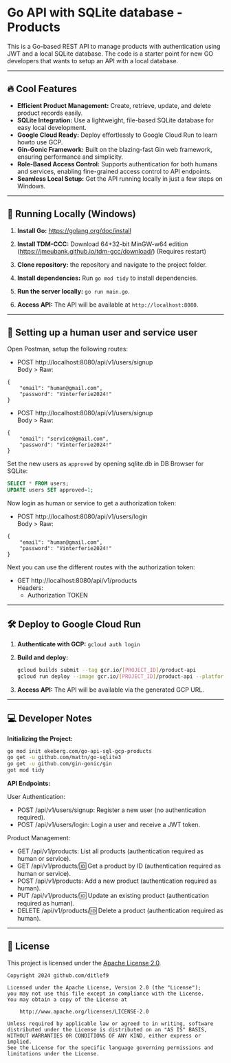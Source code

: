 
# Go API with SQLite database - Products

This is a Go-based REST API to manage products with authentication using JWT and a local SQLite database.
The code is a starter point for new GO developers that wants to setup an API with a local database.

---


## 🔥 Cool Features

* **Efficient Product Management:** Create, retrieve, update, and delete product records easily.
* **SQLite Integration:** Use a lightweight, file-based SQLite database for easy local development.
* **Google Cloud Ready:** Deploy effortlessly to Google Cloud Run to learn howto use GCP.
* **Gin-Gonic Framework:** Built on the blazing-fast Gin web framework, ensuring performance and simplicity.
* **Role-Based Access Control:** Supports authentication for both humans and services, enabling fine-grained access control to API endpoints.
* **Seamless Local Setup:** Get the API running locally in just a few steps on Windows.



---


## 🚀 Running Locally (Windows)

1. **Install Go:** https://golang.org/doc/install
2. **Install TDM-CCC:** Download 64+32-bit MinGW-w64 edition (https://jmeubank.github.io/tdm-gcc/download/) (Requires restart)
3. **Clone repository:** the repository and navigate to the project folder.

4. **Install dependencies:** Run `go mod tidy` to install dependencies.
5. **Run the server locally:** `go run main.go`.
6. **Access API:** The API will be available at `http://localhost:8080`.

---


## 🔑 Setting up a human user and service user

Open Postman, setup the following routes:

* POST http://localhost:8080/api/v1/users/signup<br>
Body > Raw:
```
{
    "email": "human@gmail.com",
    "password": "Vinterferie2024!"
}
```

* POST http://localhost:8080/api/v1/users/signup<br>
Body > Raw:
```
{
    "email": "service@gmail.com",
    "password": "Vinterferie2024!"
}
```

Set the new users as `approved` by opening sqlite.db in DB Browser for SQLite:

```sql
SELECT * FROM users;
UPDATE users SET approved=1;
```

Now login as human or service to get a authorization token:

* POST http://localhost:8080/api/v1/users/login<br>
  Body > Raw:
```
{
    "email": "human@gmail.com",
    "password": "Vinterferie2024!"
}
```

Next you can use the different routes with the authorization token:

* GET http://localhost:8080/api/v1/products<br>
  Headers:
  - Authorization TOKEN


---


## 🛠️ Deploy to Google Cloud Run

1. **Authenticate with GCP:** `gcloud auth login`
2. **Build and deploy:**
    ```bash
    gcloud builds submit --tag gcr.io/[PROJECT_ID]/product-api
    gcloud run deploy --image gcr.io/[PROJECT_ID]/product-api --platform managed
    ```

3. **Access API:** The API will be available via the generated GCP URL.

---

## 💻 Developer Notes

**Initializing the Project:**
```bash
go mod init ekeberg.com/go-api-sql-gcp-products
go get -u github.com/mattn/go-sqlite3
go get -u github.com/gin-gonic/gin
got mod tidy
```

**API Endpoints:**

User Authentication:

* POST /api/v1/users/signup: Register a new user (no authentication required).
* POST /api/v1/users/login: Login a user and receive a JWT token.

Product Management:

* GET /api/v1/products: List all products (authentication required as human or service).
* GET /api/v1/products/:id: Get a product by ID (authentication required as human or service).
* POST /api/v1/products: Add a new product (authentication required as human).
* PUT /api/v1/products/:id: Update an existing product (authentication required as human).
* DELETE /api/v1/products/:id: Delete a product (authentication required as human).

---

## 📖 License

This project is licensed under the
[Apache License 2.0](https://www.apache.org/licenses/LICENSE-2.0).

```
Copyright 2024 github.com/ditlef9

Licensed under the Apache License, Version 2.0 (the "License");
you may not use this file except in compliance with the License.
You may obtain a copy of the License at

    http://www.apache.org/licenses/LICENSE-2.0

Unless required by applicable law or agreed to in writing, software
distributed under the License is distributed on an "AS IS" BASIS,
WITHOUT WARRANTIES OR CONDITIONS OF ANY KIND, either express or implied.
See the License for the specific language governing permissions and
limitations under the License.
```